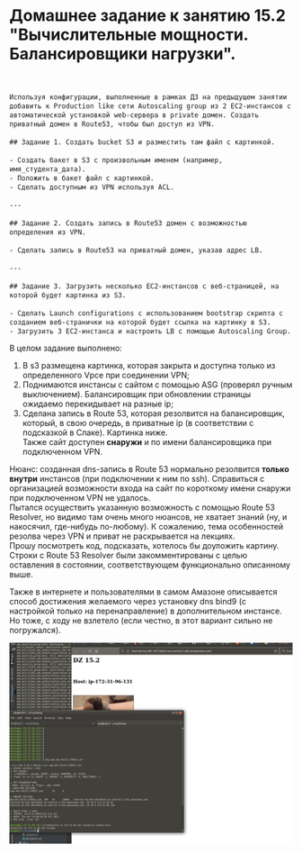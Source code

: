 # Домашнее задание к занятию 15.2 "Вычислительные мощности. Балансировщики нагрузки".

```text


Используя конфигурации, выполненные в рамках ДЗ на предыдущем занятии добавить к Production like сети Autoscaling group из 2 EC2-инстансов с  автоматической установкой web-сервера в private домен. Создать приватный домен в Route53, чтобы был доступ из VPN.

## Задание 1. Создать bucket S3 и разместить там файл с картинкой.

- Создать бакет в S3 с произвольным именем (например, имя_студента_дата).
- Положить в бакет файл с картинкой.
- Сделать доступным из VPN используя ACL.

---

## Задание 2. Создать запись в Route53 домен с возможностью определения из VPN.

- Сделать запись в Route53 на приватный домен, указав адрес LB.

---

## Задание 3. Загрузить несколько ЕС2-инстансов с веб-страницей, на которой будет картинка из S3.

- Сделать Launch configurations с использованием bootstrap скрипта с созданием веб-странички на которой будет ссылка на картинку в S3.
- Загрузить 3 ЕС2-инстанса и настроить LB с помощью Autoscaling Group.
```
В целом задание выполнено: 
1. В s3 размещена картинка, которая закрыта и доступна только из определенного Vpce при соединении VPN;  
2. Поднимаются инстансы с сайтом с помощью ASG (проверял ручным выключением). Балансировщик при обновлении страницы ожидаемо перекидывает на разные ip;  
3. Сделана запись в Route 53, которая резолвится на балансировщик, который, в свою очередь, в приватные ip (в соответствии с подсказкой в Слаке). Картинка ниже.  
  Также сайт доступен **снаружи** и по имени балансировщика при подключенном VPN.  
  
Нюанс: созданная dns-запись в Route 53 нормально резолвится **только** **внутри** инстансов (при подключении к ним по ssh).  Справиться с организацией возможности входа на сайт по короткому имени снаружи при подключенном VPN не удалось.  
Пытался осуществить указанную возможность с помощью Route 53 Resolver, но видимо там очень много нюансов, не хватает знаний (ну, и накосячил, где-нибудь по-любому). К сожалению, тема особенностей резолва через VPN и приват не раскрывается на лекциях.   
Прошу посмотреть код, подсказать, хотелось бы доуложить картину.
Строки с Route 53 Resolver были закомментированы с целью оставления в состоянии, соответствующем функционально описанному выше.  

Также в интернете и пользователями в самом Амазоне описывается способ достижения желаемого через установку dns bind9 (с настройкой только на перенаправление) в дополнительном инстансе. Но тоже, с ходу не взлетело (если честно, в этот вариант сильно не погружался).  
  
![15.2.png](https://github.com/alsxs/devops_dz/blob/main/clokub/15.2/pics/15.2.png)  
  